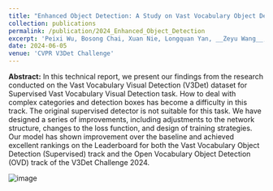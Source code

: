 ```yaml
---
title: "Enhanced Object Detection: A Study on Vast Vocabulary Object Detection Track for V3Det Challenge 2024"
collection: publications
permalink: /publication/2024_Enhanced_Object_Detection
excerpt: 'Peixi Wu, Bosong Chai, Xuan Nie, Longquan Yan, __Zeyu Wang__, Qifan Zhou, Boning Wang'
date: 2024-06-05
venue: 'CVPR V3Det Challenge'
---
```


__Abstract:__ In this technical report, we present our findings from the research conducted on the Vast Vocabulary Visual Detection (V3Det) dataset for Supervised Vast Vocabulary Visual Detection task. How to deal with complex categories and detection boxes has become a difficulty in this track. The original supervised detector is not suitable for this task. We have designed a series of improvements, including adjustments to the network structure, changes to the loss function, and design of training strategies. Our model has shown improvement over the baseline and achieved excellent rankings on the Leaderboard for both the Vast Vocabulary Object Detection (Supervised) track and the Open Vocabulary Object Detection (OVD) track of the V3Det Challenge 2024.

![image](https://github.com/user-attachments/assets/d708d397-53f1-4f52-99ef-6799fb3e87ac)
